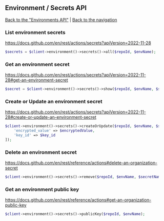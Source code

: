 ## Environment / Secrets API
[Back to the "Environments API"](../environments.md) | [Back to the navigation](../README.md)

### List environment secrets

https://docs.github.com/en/rest/actions/secrets?apiVersion=2022-11-28

```php
$secrets = $client->environment()->secrets()->all($repoId, $envName);
```

### Get an environment secret

https://docs.github.com/en/rest/actions/secrets?apiVersion=2022-11-28#get-an-environment-secret

```php
$secret = $client->environment()->secrets()->show($repoId, $envName, $secretName);
```

### Create or Update an environment secret

https://docs.github.com/en/rest/actions/secrets?apiVersion=2022-11-28#create-or-update-an-environment-secret

```php
$client->environment()->secrets()->createOrUpdate($repoId, $envName, $secretName, [
    'encrypted_value' => $encryptedValue,
    'key_id' => $key_id
]);
```

### Delete an environment secret

https://docs.github.com/en/rest/reference/actions#delete-an-organization-secret

```php
$client->environment()->secrets()->remove($repoId, $envName, $secretName);
```

### Get an environment public key

https://docs.github.com/en/rest/reference/actions#get-an-organization-public-key

```php
$client->environment()->secrets()->publicKey($repoId, $envName);
```

